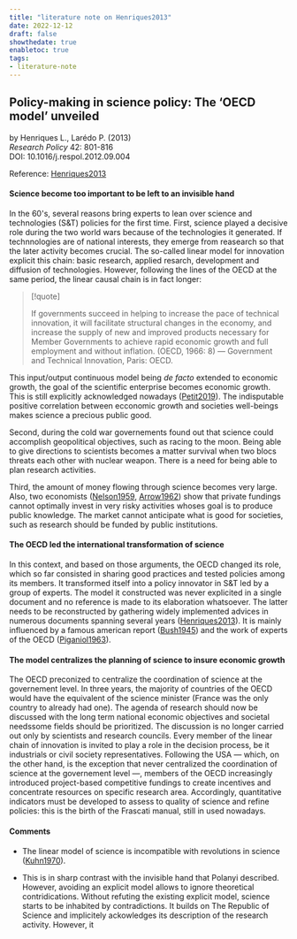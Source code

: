 ```yaml
---
title: "literature note on Henriques2013"
date: 2022-12-12
draft: false
showthedate: true
enabletoc: true
tags:
- literature-note
---
```


## **Policy-making in science policy: The ‘OECD model’ unveiled**     
by Henriques L., Larédo P. (2013)         
*Research Policy* 42: 801-816       
DOI: 10.1016/j.respol.2012.09.004     

Reference: [Henriques2013](reference/Henriques2013.md)

####  Science become too important to be left to an invisible hand
In the 60's, several reasons bring experts to lean over science and technologies (S&T) policies for the first time. First, science played a decisive role during the two world wars because of the technologies it generated. If technnologies are of national interests, they emerge from reasearch so that the later activity becomes crucial. The so-called linear model for innovation explicit this chain: basic research, applied resarch, development and diffusion of technologies. However, following the lines of the OECD at the same period, the linear causal chain is in fact longer: 

>[!quote]
>
>If governments succeed in helping to increase the pace of technical innovation, it will facilitate structural changes in the economy, and increase the supply of new and improved products necessary for Member Governments to achieve rapid economic growth and full employment and without inflation. (OECD, 1966: 8) — Government and Technical Innovation, Paris: OECD.

This input/output continuous model being *de facto* extended to economic growth, the goal of the scientific enterprise becomes economic growth. This is still explicitly acknowledged nowadays ([Petit2019](reference/Petit2019.md)). The indisputable positive correlation between ecconomic growth and societies well-beings makes science a precious public good. 

Second, during the cold war governements found out that science could accomplish geopolitical objectives, such as racing to the moon. Being able to give directions to scientists becomes a matter survival when two blocs threats each other with nuclear weapon. There is a need for being able to plan research activities. 

Third, the amount of money flowing through science becomes very large. Also, two economists ([Nelson1959](reference/Nelson1959.md), [Arrow1962](reference/Arrow1962.md)) show that private fundings cannot optimally invest in very risky activities whoses goal is to produce public knowledge. The market cannot anticipate what is good for societies, such as research should be funded by public institutions. 

#### The OECD led the international transformation of science
In this context, and based on those arguments, the OECD changed its role, which so far consisted in sharing good practices and tested policies among its members.  It transformed itself into a policy innovator in S&T led by a group of experts. The model it constructed was never explicited in a single document and no reference is made to its elaboration whatsoever. The latter needs to be reconstructed by gathering widely implemented advices in numerous documents spanning several years ([Henriques2013](reference/Henriques2013.md)). It is mainly influenced by a famous american report ([Bush1945](reference/Bush1945.md)) and the work of experts of the OECD ([Piganiol1963](reference/Piganiol1963.md)). 

#### The model centralizes the planning of science to insure economic growth
The OECD preconized to centralize the coordination of science at the governement level. In three years, the majority of countries of the OECD would have the equivalent of the science minister (France was the only country to already had one). The agenda of research should now be discussed with the long term national economic objectives and societal needssome fields should be prioritized. The discussion is no longer carried out only by scientists and research councils. Every member of the linear chain of innovation is invited to play a role in the decision process, be it industrials or civil society representatives. Following the USA — which, on the other hand, is the exception that never centralized the coordination of science at the governement level —, members of the OECD increasingly introduced project-based competitive fundings to create incentives and concentrate resources on specific research area. Accordingly, quantitative indicators must be developed to assess to quality of science and refine policies: this is the birth of the Frascati manual, still in used nowadays.  

#### Comments

- The linear model of science is incompatible with revolutions in science ([Kuhn1970](reference/Kuhn1970.md)). 

- This is in sharp contrast with the invisible hand that Polanyi described. However, avoiding an explicit model allows to ignore theoretical contridications. Without refuting the existing explicit model, science starts to be inhabited by contradictions. It builds on The Republic of Science and implicitely ackowledges its description of the research activity. However, it  